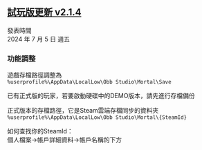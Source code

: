 ## [試玩版更新 v2.1.4](https://store.steampowered.com/news/app/1859910/view/4267805297667980568?l=tchinese)

發表時間  
2024 年 7 月 5 日 週五

### 功能調整

遊戲存檔路徑調整為  
`%userprofile%\AppData\LocalLow\Obb Studio\Mortal\Save`


已有正式版的玩家，若要啟動硬碟中的DEMO版本，請先進行存檔備份

正式版本的存檔路徑，它是Steam雲端存檔同步的資料夾  
`%userprofile%\AppData\LocalLow\Obb Studio\Mortal\{SteamId}`

如何查找你的SteamId：  
個人檔案->帳戶詳細資料->帳戶名稱的下方  